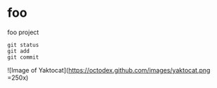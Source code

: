 # foo
foo project

```
git status
git add
git commit
```

![Image of Yaktocat](https://octodex.github.com/images/yaktocat.png =250x)

